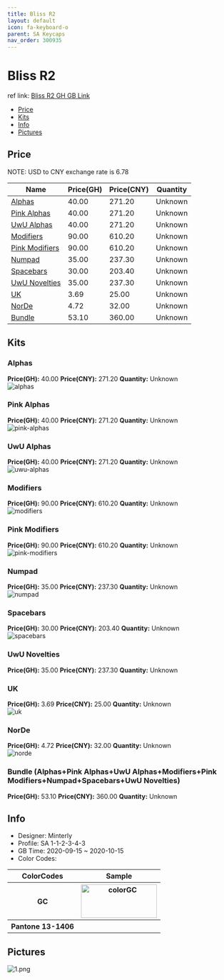 ```yaml
---
title: Bliss R2 
layout: default
icon: fa-keyboard-o
parent: SA Keycaps
nav_order: 300935
---
```


# Bliss R2 

ref link: [Bliss R2 GH GB Link]()  
* [Price](#price)  
* [Kits](#kits)  
* [Info](#info)  
* [Pictures](#pictures)  


## Price  

NOTE: USD to CNY exchange rate is 6.78

| Name          | Price(GH)    |  Price(CNY) | Quantity |
| ------------- | ------------ |  ---------- | -------- |
|[Alphas](#alphas)|40.00|271.20|Unknown|
|[Pink Alphas](#pink-alphas)|40.00|271.20|Unknown|
|[UwU Alphas](#uwu-alphas)|40.00|271.20|Unknown|
|[Modifiers](#modifiers)|90.00|610.20|Unknown|
|[Pink Modifiers](#pink-modifiers)|90.00|610.20|Unknown|
|[Numpad](#numpad)|35.00|237.30|Unknown|
|[Spacebars](#spacebars)|30.00|203.40|Unknown|
|[UwU Novelties](#uwu-novelties)|35.00|237.30|Unknown|
|[UK](#uk)|3.69|25.00|Unknown|
|[NorDe](#norde)|4.72|32.00|Unknown|
|[Bundle](#bundle)|53.10|360.00|Unknown|


## Kits  
### Alphas  
**Price(GH):** 40.00    **Price(CNY):** 271.20    **Quantity:** Unknown  
<img src="{{ 'assets/images/sa-keycaps/blissr2/kits_pics/alphas.png' | relative_url }}" alt="alphas" class="image featured">

### Pink Alphas  
**Price(GH):** 40.00    **Price(CNY):** 271.20    **Quantity:** Unknown  
<img src="{{ 'assets/images/sa-keycaps/blissr2/kits_pics/pink-alphas.png' | relative_url }}" alt="pink-alphas" class="image featured">

### UwU Alphas  
**Price(GH):** 40.00    **Price(CNY):** 271.20    **Quantity:** Unknown  
<img src="{{ 'assets/images/sa-keycaps/blissr2/kits_pics/uwu-alphas.png' | relative_url }}" alt="uwu-alphas" class="image featured">

### Modifiers  
**Price(GH):** 90.00    **Price(CNY):** 610.20    **Quantity:** Unknown  
<img src="{{ 'assets/images/sa-keycaps/blissr2/kits_pics/modifiers.png' | relative_url }}" alt="modifiers" class="image featured">

### Pink Modifiers  
**Price(GH):** 90.00    **Price(CNY):** 610.20    **Quantity:** Unknown  
<img src="{{ 'assets/images/sa-keycaps/blissr2/kits_pics/pink-modifiers.png' | relative_url }}" alt="pink-modifiers" class="image featured">

### Numpad  
**Price(GH):** 35.00    **Price(CNY):** 237.30    **Quantity:** Unknown  
<img src="{{ 'assets/images/sa-keycaps/blissr2/kits_pics/numpad.png' | relative_url }}" alt="numpad" class="image featured">

### Spacebars  
**Price(GH):** 30.00    **Price(CNY):** 203.40    **Quantity:** Unknown  
<img src="{{ 'assets/images/sa-keycaps/blissr2/kits_pics/spacebars.png' | relative_url }}" alt="spacebars" class="image featured">

### UwU Novelties  
**Price(GH):** 35.00    **Price(CNY):** 237.30    **Quantity:** Unknown  
### UK  
**Price(GH):** 3.69    **Price(CNY):** 25.00    **Quantity:** Unknown  
<img src="{{ 'assets/images/sa-keycaps/blissr2/kits_pics/uk.png' | relative_url }}" alt="uk" class="image featured">

### NorDe  
**Price(GH):** 4.72    **Price(CNY):** 32.00    **Quantity:** Unknown  
<img src="{{ 'assets/images/sa-keycaps/blissr2/kits_pics/norde.png' | relative_url }}" alt="norde" class="image featured">

### Bundle (Alphas+Pink Alphas+UwU Alphas+Modifiers+Pink Modifiers+Numpad+Spacebars+UwU Novelties)
**Price(GH):** 53.10    **Price(CNY):** 360.00    **Quantity:** Unknown  

## Info  
* Designer: Minterly  
* Profile: SA 1-1-2-3-4-3  
* GB Time: 2020-09-15 ~ 2020-10-15  
* Color Codes:    
<table style="width:100%">
  <tr>
    <th>ColorCodes</th>
    <th>Sample</th>
  </tr>
  <tr>
    <th>GC</th>
    <th><img src="{{ 'assets/images/sa-keycaps/SP_ColorCodes/abs/SP_Abs_ColorCodes_GC.png' | relative_url }}" alt="colorGC" height="75" width="170"></th>
  </tr>
  <tr>
    <th>Pantone 13-1406</th>
    <th></th>
  </tr>
</table>

## Pictures  
<img src="{{ 'assets/images/sa-keycaps/blissr2/rendering_pics/1.png' | relative_url }}" alt="1.png" class="image featured">
